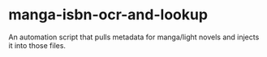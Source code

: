 # manga-isbn-ocr-and-lookup
An automation script that pulls metadata for manga/light novels and injects it into those files.
